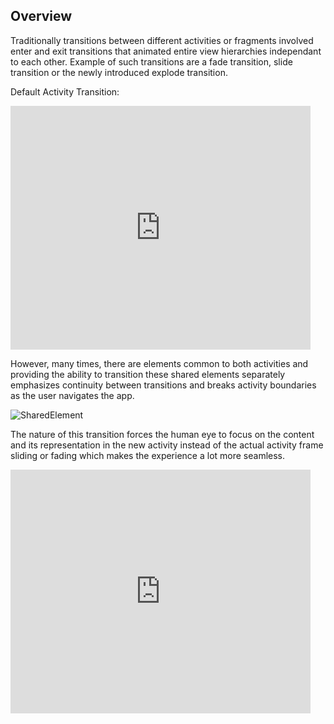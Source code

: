 ## Overview

Traditionally transitions between different activities or fragments involved enter and exit transitions that animated entire view hierarchies independant to each other. Example of such transitions are a fade transition, slide transition or the newly introduced explode transition.

Default Activity Transition:

<iframe title="YouTube video player" width="480" height="390" src="https://www.youtube.com/watch?v=XxnsSNX22hY?autoplay=1" frameborder="0" allowfullscreen></iframe>

However, many times, there are elements common to both activities and providing the ability to transition these shared elements separately emphasizes continuity between transitions and breaks activity boundaries as the user navigates the app.

![SharedElement](http://3.bp.blogspot.com/-DnRuIu0QqgE/VAeEWFgCVdI/AAAAAAAAqak/t5NF8kHVRG8/s1600/heroview.png)

The nature of this transition forces the human eye to focus on the content and its representation in the new activity instead of the actual activity frame sliding or fading which makes the experience a lot more seamless.

<iframe title="YouTube video player" width="480" height="390" src="http://youtu.be/XkWI1FKKrs4?autoplay=1" frameborder="0" allowfullscreen></iframe>
